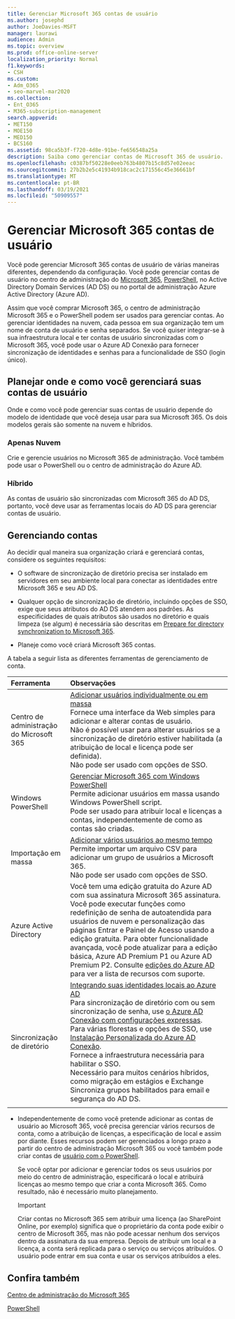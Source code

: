 ```yaml
---
title: Gerenciar Microsoft 365 contas de usuário
ms.author: josephd
author: JoeDavies-MSFT
manager: laurawi
audience: Admin
ms.topic: overview
ms.prod: office-online-server
localization_priority: Normal
f1.keywords:
- CSH
ms.custom:
- Adm_O365
- seo-marvel-mar2020
ms.collection:
- Ent_O365
- M365-subscription-management
search.appverid:
- MET150
- MOE150
- MED150
- BCS160
ms.assetid: 98ca5b3f-f720-4d8e-91be-fe656548a25a
description: Saiba como gerenciar contas de Microsoft 365 de usuário.
ms.openlocfilehash: c0387bf50228e0eeb763b4807b15c8d57e02eeac
ms.sourcegitcommit: 27b2b2e5c41934b918cac2c171556c45e36661bf
ms.translationtype: MT
ms.contentlocale: pt-BR
ms.lasthandoff: 03/19/2021
ms.locfileid: "50909557"
---
```

# <a name="manage-microsoft-365-user-accounts"></a>Gerenciar Microsoft 365 contas de usuário

Você pode gerenciar Microsoft 365 contas de usuário de várias maneiras diferentes, dependendo da configuração. Você pode gerenciar contas de usuário no centro de administração do [Microsoft 365](../admin/add-users/index.yml), [PowerShell](manage-user-accounts-and-licenses-with-microsoft-365-powershell.md), no Active Directory Domain Services (AD DS) ou no portal de administração Azure Active Directory (Azure AD). 

Assim que você comprar Microsoft 365, o centro de administração Microsoft 365 e o PowerShell podem ser usados para gerenciar contas. Ao gerenciar identidades na nuvem, cada pessoa em sua organização tem um nome de conta de usuário e senha separados. Se você quiser integrar-se à sua infraestrutura local e ter contas de usuário sincronizadas com o Microsoft 365, você pode usar o Azure AD Conexão para fornecer sincronização de identidades e senhas para a funcionalidade de SSO (login único).
  
## <a name="plan-for-where-and-how-you-will-manage-your-user-accounts"></a>Planejar onde e como você gerenciará suas contas de usuário

Onde e como você pode gerenciar suas contas de usuário depende do modelo de identidade que você deseja usar para sua Microsoft 365. Os dois modelos gerais são somente na nuvem e híbridos.
  
### <a name="cloud-only"></a>Apenas Nuvem

Crie e gerencie usuários no Microsoft 365 de administração. Você também pode usar o PowerShell ou o centro de administração do Azure AD. 
    
### <a name="hybrid"></a>Híbrido

As contas de usuário são sincronizadas com Microsoft 365 do AD DS, portanto, você deve usar as ferramentas locais do AD DS para gerenciar contas de usuário. 
    
## <a name="managing-accounts"></a>Gerenciando contas

Ao decidir qual maneira sua organização criará e gerenciará contas, considere os seguintes requisitos:
  
- O software de sincronização de diretório precisa ser instalado em servidores em seu ambiente local para conectar as identidades entre Microsoft 365 e seu AD DS.
    
- Qualquer opção de sincronização de diretório, incluindo opções de SSO, exige que seus atributos do AD DS atendem aos padrões. As especificidades de quais atributos são usados no diretório e quais limpeza (se algum) é necessária são descritas em [Prepare for directory synchronization to Microsoft 365](prepare-for-directory-synchronization.md). 
    
- Planeje como você criará Microsoft 365 contas.
    
A tabela a seguir lista as diferentes ferramentas de gerenciamento de conta.
    
|Ferramenta|Observações|
|:-----|:-----|
|Centro de administração do Microsoft 365  <br/> |[Adicionar usuários individualmente ou em massa](../admin/add-users/add-users.md) <br/>  Fornece uma interface da Web simples para adicionar e alterar contas de usuário.  <br/>  Não é possível usar para alterar usuários se a sincronização de diretório estiver habilitada (a atribuição de local e licença pode ser definida).  <br/>  Não pode ser usado com opções de SSO.  <br/> |
|Windows PowerShell  <br/> |[Gerenciar Microsoft 365 com Windows PowerShell](./manage-microsoft-365-with-microsoft-365-powershell.md) <br/>  Permite adicionar usuários em massa usando Windows PowerShell script.  <br/>  Pode ser usado para atribuir local e licenças a contas, independentemente de como as contas são criadas.  <br/> |
|Importação em massa  <br/> |[Adicionar vários usuários ao mesmo tempo](add-several-users-at-the-same-time.md) <br/>  Permite importar um arquivo CSV para adicionar um grupo de usuários a Microsoft 365.  <br/>  Não pode ser usado com opções de SSO.  <br/> |
|Azure Active Directory  <br/> |Você tem uma edição gratuita do Azure AD com sua assinatura Microsoft 365 assinatura. Você pode executar funções como redefinição de senha de autoatendida para usuários de nuvem e personalização das páginas Entrar e Painel de Acesso usando a edição gratuita. Para obter funcionalidade avançada, você pode atualizar para a edição básica, Azure AD Premium P1 ou Azure AD Premium P2. Consulte [edições do Azure AD](/azure/active-directory/fundamentals/active-directory-whatis) para ver a lista de recursos com suporte.  <br/> |
|Sincronização de diretório  <br/> |[Integrando suas identidades locais ao Azure AD](/azure/active-directory/hybrid/whatis-hybrid-identity) <br/>  Para sincronização de diretório com ou sem sincronização de senha, use [o Azure AD Conexão com configurações expressas](/azure/active-directory/hybrid/how-to-connect-install-express).  <br/>  Para várias florestas e opções de SSO, use [Instalação Personalizada do Azure AD Conexão](/azure/active-directory/hybrid/how-to-connect-install-custom).  <br/>  Fornece a infraestrutura necessária para habilitar o SSO.  <br/>  Necessário para muitos cenários híbridos, como migração em estágios e Exchange  <br/>  Sincroniza grupos habilitados para email e segurança do AD DS.  <br/> |
|||
   
- Independentemente de como você pretende adicionar as contas de usuário ao Microsoft 365, você precisa gerenciar vários recursos de conta, como a atribuição de licenças, a especificação de local e assim por diante. Esses recursos podem ser gerenciados a longo prazo a partir do centro de administração Microsoft 365 ou você também pode criar contas de [usuário com o PowerShell](./create-user-accounts-with-microsoft-365-powershell.md).
    
    Se você optar por adicionar e gerenciar todos os seus usuários por meio do centro de administração, especificará o local e atribuirá licenças ao mesmo tempo que criar a conta Microsoft 365. Como resultado, não é necessário muito planejamento.
    
    > [!IMPORTANT]
    > Criar contas no Microsoft 365 sem atribuir uma licença (ao SharePoint Online, por exemplo) significa que o proprietário da conta pode exibir o centro de Microsoft 365, mas não pode acessar nenhum dos serviços dentro da assinatura da sua empresa. Depois de atribuir um local e a licença, a conta será replicada para o serviço ou serviços atribuídos. O usuário pode entrar em sua conta e usar os serviços atribuídos a eles. 
  
## <a name="see-also"></a>Confira também

[Centro de administração do Microsoft 365](../admin/add-users/index.yml)

[PowerShell](manage-user-accounts-and-licenses-with-microsoft-365-powershell.md)